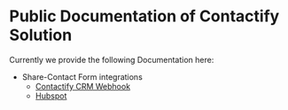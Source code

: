 # Public Documentation of Contactify Solution

Currently we provide the following Documentation here:

- Share-Contact Form integrations
    - [Contactify CRM Webhook](Share-Contact%20Form/Contactify%20CRM%20Webhook.md)
    - [Hubspot](Share-Contact%20Form/Hubspot.md)